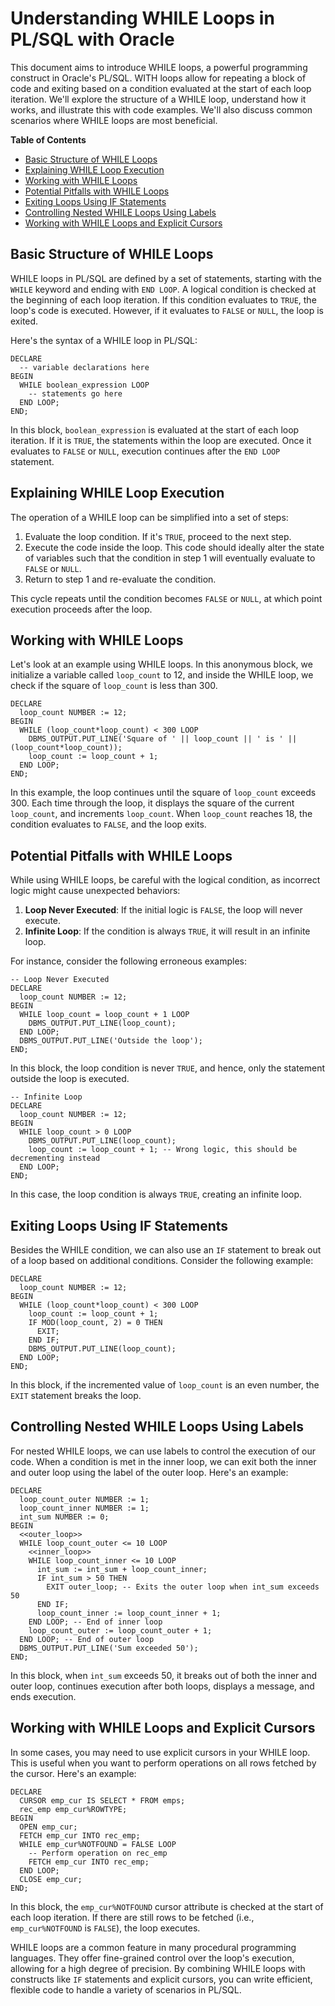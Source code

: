 # Understanding WHILE Loops in PL/SQL with Oracle

This document aims to introduce WHILE loops, a powerful programming construct in Oracle's PL/SQL. WITH loops allow for repeating a block of code and exiting based on a condition evaluated at the start of each loop iteration. We'll explore the structure of a WHILE loop, understand how it works, and illustrate this with code examples. We'll also discuss common scenarios where WHILE loops are most beneficial.

**Table of Contents**
- [Basic Structure of WHILE Loops](#basic-structure-of-while-loops)
- [Explaining WHILE Loop Execution](#explaining-while-loop-execution)
- [Working with WHILE Loops](#working-with-while-loops)
- [Potential Pitfalls with WHILE Loops](#potential-pitfalls-with-while-loops)
- [Exiting Loops Using IF Statements](#exiting-loops-using-if-statements)
- [Controlling Nested WHILE Loops Using Labels](#controlling-nested-while-loops-using-labels)
- [Working with WHILE Loops and Explicit Cursors](#working-with-while-loops-and-explicit-cursors)

## Basic Structure of WHILE Loops <a name="basic-structure-of-while-loops"></a>

WHILE loops in PL/SQL are defined by a set of statements, starting with the `WHILE` keyword and ending with `END LOOP`. A logical condition is checked at the beginning of each loop iteration. If this condition evaluates to `TRUE`, the loop's code is executed. However, if it evaluates to `FALSE` or `NULL`, the loop is exited.

Here's the syntax of a WHILE loop in PL/SQL:

```plsql
DECLARE
  -- variable declarations here
BEGIN
  WHILE boolean_expression LOOP
    -- statements go here
  END LOOP;
END;
```

In this block, `boolean_expression` is evaluated at the start of each loop iteration. If it is `TRUE`, the statements within the loop are executed. Once it evaluates to `FALSE` or `NULL`, execution continues after the `END LOOP` statement.

## Explaining WHILE Loop Execution <a name="explaining-while-loop-execution"></a>

The operation of a WHILE loop can be simplified into a set of steps:

1. Evaluate the loop condition. If it's `TRUE`, proceed to the next step.
2. Execute the code inside the loop. This code should ideally alter the state of variables such that the condition in step 1 will eventually evaluate to `FALSE` or `NULL`.
3. Return to step 1 and re-evaluate the condition.

This cycle repeats until the condition becomes `FALSE` or `NULL`, at which point execution proceeds after the loop.

## Working with WHILE Loops <a name="working-with-while-loops"></a>

Let's look at an example using WHILE loops. In this anonymous block, we initialize a variable called `loop_count` to 12, and inside the WHILE loop, we check if the square of `loop_count` is less than 300.

```plsql
DECLARE
  loop_count NUMBER := 12;
BEGIN
  WHILE (loop_count*loop_count) < 300 LOOP
    DBMS_OUTPUT.PUT_LINE('Square of ' || loop_count || ' is ' || (loop_count*loop_count));
    loop_count := loop_count + 1;
  END LOOP;
END;
```

In this example, the loop continues until the square of `loop_count` exceeds 300. Each time through the loop, it displays the square of the current `loop_count`, and increments `loop_count`. When `loop_count` reaches 18, the condition evaluates to `FALSE`, and the loop exits.

## Potential Pitfalls with WHILE Loops <a name="potential-pitfalls-with-while-loops"></a>

While using WHILE loops, be careful with the logical condition, as incorrect logic might cause unexpected behaviors:

1. **Loop Never Executed**: If the initial logic is `FALSE`, the loop will never execute.
2. **Infinite Loop**: If the condition is always `TRUE`, it will result in an infinite loop.

For instance, consider the following erroneous examples:

```plsql
-- Loop Never Executed
DECLARE
  loop_count NUMBER := 12;
BEGIN
  WHILE loop_count = loop_count + 1 LOOP
    DBMS_OUTPUT.PUT_LINE(loop_count);
  END LOOP;
  DBMS_OUTPUT.PUT_LINE('Outside the loop');
END;
```

In this block, the loop condition is never `TRUE`, and hence, only the statement outside the loop is executed.

```plsql
-- Infinite Loop
DECLARE
  loop_count NUMBER := 12;
BEGIN
  WHILE loop_count > 0 LOOP
    DBMS_OUTPUT.PUT_LINE(loop_count);
    loop_count := loop_count + 1; -- Wrong logic, this should be decrementing instead
  END LOOP;
END;
```

In this case, the loop condition is always `TRUE`, creating an infinite loop.

## Exiting Loops Using IF Statements <a name="exiting-loops-using-if-statements"></a>

Besides the WHILE condition, we can also use an `IF` statement to break out of a loop based on additional conditions. Consider the following example:

```plsql
DECLARE
  loop_count NUMBER := 12;
BEGIN
  WHILE (loop_count*loop_count) < 300 LOOP
    loop_count := loop_count + 1;
    IF MOD(loop_count, 2) = 0 THEN
      EXIT;
    END IF;
    DBMS_OUTPUT.PUT_LINE(loop_count);
  END LOOP;
END;
```

In this block, if the incremented value of `loop_count` is an even number, the `EXIT` statement breaks the loop.

## Controlling Nested WHILE Loops Using Labels <a name="controlling-nested-while-loops-using-labels"></a>

For nested WHILE loops, we can use labels to control the execution of our code. When a condition is met in the inner loop, we can exit both the inner and outer loop using the label of the outer loop. Here's an example:

```plsql
DECLARE
  loop_count_outer NUMBER := 1;
  loop_count_inner NUMBER := 1;
  int_sum NUMBER := 0;
BEGIN
  <<outer_loop>>
  WHILE loop_count_outer <= 10 LOOP
    <<inner_loop>>
    WHILE loop_count_inner <= 10 LOOP
      int_sum := int_sum + loop_count_inner;
      IF int_sum > 50 THEN
        EXIT outer_loop; -- Exits the outer loop when int_sum exceeds 50
      END IF;
      loop_count_inner := loop_count_inner + 1;
    END LOOP; -- End of inner loop
    loop_count_outer := loop_count_outer + 1;
  END LOOP; -- End of outer loop
  DBMS_OUTPUT.PUT_LINE('Sum exceeded 50');
END;
```

In this block, when `int_sum` exceeds 50, it breaks out of both the inner and outer loop, continues execution after both loops, displays a message, and ends execution.

## Working with WHILE Loops and Explicit Cursors <a name="working-with-while-loops-and-explicit-cursors"></a>

In some cases, you may need to use explicit cursors in your WHILE loop. This is useful when you want to perform operations on all rows fetched by the cursor. Here's an example:

```plsql
DECLARE
  CURSOR emp_cur IS SELECT * FROM emps;
  rec_emp emp_cur%ROWTYPE;
BEGIN
  OPEN emp_cur;
  FETCH emp_cur INTO rec_emp;
  WHILE emp_cur%NOTFOUND = FALSE LOOP
    -- Perform operation on rec_emp
    FETCH emp_cur INTO rec_emp;
  END LOOP;
  CLOSE emp_cur;
END;
```

In this block, the `emp_cur%NOTFOUND` cursor attribute is checked at the start of each loop iteration. If there are still rows to be fetched (i.e., `emp_cur%NOTFOUND` is `FALSE`), the loop executes.

WHILE loops are a common feature in many procedural programming languages. They offer fine-grained control over the loop's execution, allowing for a high degree of precision. By combining WHILE loops with constructs like `IF` statements and explicit cursors, you can write efficient, flexible code to handle a variety of scenarios in PL/SQL.
